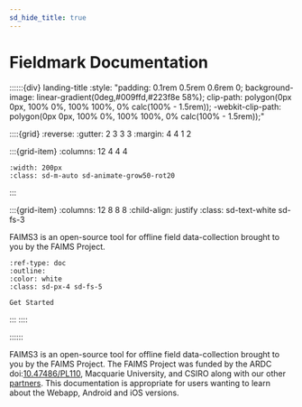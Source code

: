 ```yaml
---
sd_hide_title: true
---
```


# Fieldmark Documentation

    
::::::{div} landing-title
:style: "padding: 0.1rem 0.5rem 0.6rem 0; background-image: linear-gradient(0deg,#009ffd,#223f8e 58%); clip-path: polygon(0px 0px, 100% 0%, 100% 100%, 0% calc(100% - 1.5rem)); -webkit-clip-path: polygon(0px 0px, 100% 0%, 100% 100%, 0% calc(100% - 1.5rem));"

::::{grid}
:reverse:
:gutter: 2 3 3 3
:margin: 4 4 1 2

:::{grid-item}
:columns: 12 4 4 4

```{image} ./images/favicon-transparent.svg
:width: 200px
:class: sd-m-auto sd-animate-grow50-rot20
```
:::

:::{grid-item}
:columns: 12 8 8 8
:child-align: justify
:class: sd-text-white sd-fs-3

FAIMS3 is an open-source tool for offline field data-collection brought to you by the FAIMS Project. 

```{button-ref} intro/getting-started
:ref-type: doc
:outline:
:color: white
:class: sd-px-4 sd-fs-5

Get Started
```

:::
::::

::::::

FAIMS3 is an open-source tool for offline field data-collection brought to you by the FAIMS Project. The FAIMS Project was funded by the ARDC doi:[10.47486/PL110](https://dx.doi.org/10.47486/PL110), Macquarie University, and CSIRO along with our other [partners](https://faims.edu.au/partners). This documentation is appropriate for users wanting to learn about the Webapp, Android and iOS versions. 

:::{tip}
Contact [info@faims.edu.au](mailto:info@faims.edu.au) to enrol to try out the software.
:::

```{toctree}
---
caption: Frequently Asked Questions
---
faq
```

```{toctree}
---
caption: Introductory Content
maxdepth: 2
---
intro/getting-started.md
intro/about.md
intro/logging-in.md
intro/demo-notebooks.md
intro/mapping.md
intro/navigating.md
intro/users.md
intro/relationships.md
intro/synchronisation.md
intro/field-record-types.md
intro/logging-out.md
intro/export.md
```

```{toctree}
---
caption: Intermediate Content
maxdepth: 2
---
intermediate/notebook-creation.md
```

```{toctree}
---
caption: Advanced Content
maxdepth: 2
---
advanced/getting-started-for-admins.md
advanced/troubleshooting.md
advanced/notebook-creation-advanced.md
advanced/export-advanced.md
advanced/user-management.md
```

```{toctree}
---
caption: Technical Documentation
maxdepth: 2
---
advanced/report-a-bug.md
advanced/uispec.md
advanced/setting-Up-Field-Server.md
FAIMS3 Auto-generated Code Documentation <https://faims.github.io/FAIMS3/>
```


```{toctree}
---
caption: Concept index
---
genindex
glossary
```

```{toctree}
---
caption: Testing zone
hidden: true
---
sandbox
```